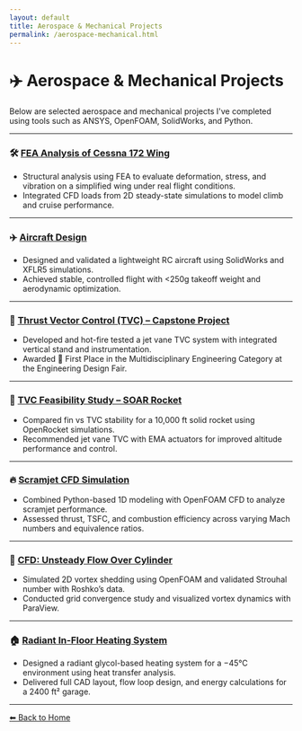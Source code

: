 ```yaml
---
layout: default
title: Aerospace & Mechanical Projects
permalink: /aerospace-mechanical.html
---
```


# ✈️ Aerospace & Mechanical Projects

Below are selected aerospace and mechanical projects I've completed using tools such as ANSYS, OpenFOAM, SolidWorks, and Python.

---

### 🛠️ [FEA Analysis of Cessna 172 Wing](/new-portfolio/projects/cessna-fea.html)
- Structural analysis using FEA to evaluate deformation, stress, and vibration on a simplified wing under real flight conditions.
- Integrated CFD loads from 2D steady-state simulations to model climb and cruise performance.

---

### ✈️ [Aircraft Design](/new-portfolio/projects/aircraft-design.html)
- Designed and validated a lightweight RC aircraft using SolidWorks and XFLR5 simulations.
- Achieved stable, controlled flight with <250g takeoff weight and aerodynamic optimization.

---

### 🚀 [Thrust Vector Control (TVC) – Capstone Project](/new-portfolio/projects/tvc-capstone.html)
- Developed and hot-fire tested a jet vane TVC system with integrated vertical stand and instrumentation.
- Awarded 🥇 First Place in the Multidisciplinary Engineering Category at the Engineering Design Fair.

---

### 🧪 [TVC Feasibility Study – SOAR Rocket](/new-portfolio/projects/tvc-study.html)
- Compared fin vs TVC stability for a 10,000 ft solid rocket using OpenRocket simulations.
- Recommended jet vane TVC with EMA actuators for improved altitude performance and control.

---

### 🔥 [Scramjet CFD Simulation](/new-portfolio/projects/scramjet-cfd.html)
- Combined Python-based 1D modeling with OpenFOAM CFD to analyze scramjet performance.
- Assessed thrust, TSFC, and combustion efficiency across varying Mach numbers and equivalence ratios.

---

### 💨 [CFD: Unsteady Flow Over Cylinder](/new-portfolio/projects/cylinder-cfd.html)
- Simulated 2D vortex shedding using OpenFOAM and validated Strouhal number with Roshko’s data.
- Conducted grid convergence study and visualized vortex dynamics with ParaView.

---

### 🏠 [Radiant In-Floor Heating System](/new-portfolio/projects/infloor-heating.html)
- Designed a radiant glycol-based heating system for a −45°C environment using heat transfer analysis.
- Delivered full CAD layout, flow loop design, and energy calculations for a 2400 ft² garage.

---

[⬅ Back to Home](/index.html)
